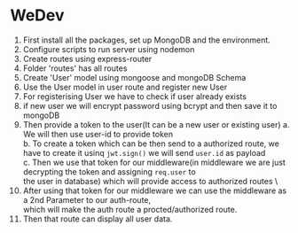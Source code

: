 # WeDev

1. First install all the packages, set up MongoDB and the environment.
2. Configure scripts to run server using nodemon
3. Create routes using express-router
4. Folder 'routes' has all routes
5. Create 'User' model using mongoose and mongoDB Schema
6. Use the User model in user route and register new User
7. For registerising User we have to check if user already exists
8. if new user we will encrypt password using bcrypt and then save it to mongoDB
9. Then provide a token to the user(It can be a new user or existing user)
   a. We will then use user-id to provide token \
   b. To create a token which can be then send to a authorized route, we have to create it usinq `jwt.sign()` we will send
   `user.id` as payload \
   c. Then we use that token for our middleware(in middleware we are just decrypting the token and assigning `req.user` to \
    the user in database) which will provide access to authorized routes \
10. After using that token for our middleware we can use the middleware as a 2nd Parameter to our auth-route, \
    which will make the auth route a procted/authorized route.
11. Then that route can display all user data.
